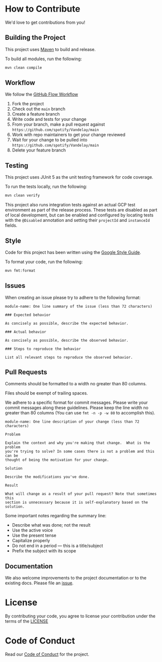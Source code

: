 # How to Contribute

We'd love to get contributions from you!

## Building the Project

This project uses [Maven][maven] to build and release.

To build all modules, run the following:
```bash
mvn clean compile
```

## Workflow

We follow the [GitHub Flow Workflow][github-flow]

1.  Fork the project
1.  Check out the `main` branch
1.  Create a feature branch
1.  Write code and tests for your change
1.  From your branch, make a pull request against `https://github.com/spotify/Vandelay/main`
1.  Work with repo maintainers to get your change reviewed
1.  Wait for your change to be pulled into `https://github.com/spotify/Vandelay/main`
1.  Delete your feature branch

## Testing

This project uses JUnit 5 as the unit testing framework for code coverage.

To run the tests locally, run the following:
```bash
mvn clean verify
```

This project also runs integration tests against an actual GCP test environment as part of the 
release process. These tests are disabled as part of local development, but can be enabled 
and configured by locating tests with the `@Disabled` annotation and setting their 
`projectId` and `instanceId` fields.

## Style

Code for this project has been written using the [Google Style Guide][google-style-guide]. 

To format your code, run the following:
```bash
mvn fmt:format
```

## Issues

When creating an issue please try to adhere to the following format:

    module-name: One line summary of the issue (less than 72 characters)

    ### Expected behavior

    As concisely as possible, describe the expected behavior.

    ### Actual behavior

    As concisely as possible, describe the observed behavior.

    ### Steps to reproduce the behavior

    List all relevant steps to reproduce the observed behavior.

## Pull Requests

Comments should be formatted to a width no greater than 80 columns.

Files should be exempt of trailing spaces.

We adhere to a specific format for commit messages. Please write your commit
messages along these guidelines. Please keep the line width no greater than 80
columns (You can use `fmt -n -p -w 80` to accomplish this).

    module-name: One line description of your change (less than 72 characters)

    Problem

    Explain the context and why you're making that change.  What is the problem
    you're trying to solve? In some cases there is not a problem and this can be
    thought of being the motivation for your change.

    Solution

    Describe the modifications you've done.

    Result

    What will change as a result of your pull request? Note that sometimes this
    section is unnecessary because it is self-explanatory based on the solution.

Some important notes regarding the summary line:

* Describe what was done; not the result 
* Use the active voice 
* Use the present tense 
* Capitalize properly 
* Do not end in a period — this is a title/subject 
* Prefix the subject with its scope

## Documentation

We also welcome improvements to the project documentation or to the existing
docs. Please file an [issue][issue].

# License 

By contributing your code, you agree to license your contribution under the 
terms of the [LICENSE][license]

# Code of Conduct

Read our [Code of Conduct][code-of-conduct] for the project.

[code-of-conduct]: <https://github.com/spotify/Vandelay/blob/main/CODE_OF_CONDUCT.md>
[github-flow]: <https://guides.github.com/introduction/flow/>
[google-style-guide]: <https://github.com/google/styleguide/blob/gh-pages/intellij-java-google-style.xml>
[issue]: <https://github.com/spotify/Vandelay/issues/New>
[license]: <https://github.com/spotify/Vandelay/blob/main/LICENSE>
[maven]: <https://maven.apache.org/>